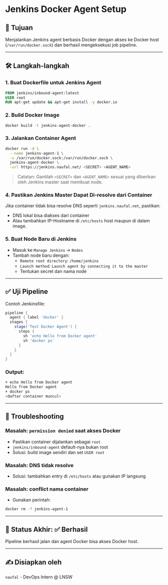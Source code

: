 # Jenkins Docker Agent Setup

## 🧩 Tujuan
Menjalankan Jenkins agent berbasis Docker dengan akses ke Docker host (`/var/run/docker.sock`) dan berhasil mengeksekusi job pipeline.

---

## 🛠️ Langkah-langkah

### 1. Buat Dockerfile untuk Jenkins Agent
```Dockerfile
FROM jenkins/inbound-agent:latest
USER root
RUN apt-get update && apt-get install -y docker.io
```

### 2. Build Docker Image
```bash
docker build -t jenkins-agent-docker .
```

### 3. Jalankan Container Agent
```bash
docker run -d \
  --name jenkins-agent-1 \
  -v /var/run/docker.sock:/var/run/docker.sock \
  jenkins-agent-docker \
  -url https://jenkins.naufal.net/ <SECRET> <AGENT_NAME>
```
> Catatan: Gantilah `<SECRET>` dan `<AGENT_NAME>` sesuai yang diberikan oleh Jenkins master saat membuat node.

### 4. Pastikan Jenkins Master Dapat Di-resolve dari Container
Jika container tidak bisa resolve DNS seperti `jenkins.naufal.net`, pastikan:
- DNS lokal bisa diakses dari container
- Atau tambahkan IP-Hostname di `/etc/hosts` host maupun di dalam image.

### 5. Buat Node Baru di Jenkins
- Masuk ke `Manage Jenkins` → `Nodes`
- Tambah node baru dengan:
  - `Remote root directory`: `/home/jenkins`
  - `Launch method`: `Launch agent by connecting it to the master`
  - Tentukan secret dan nama node

---

## ✅ Uji Pipeline
Contoh Jenkinsfile:
```groovy
pipeline {
  agent { label 'docker' }
  stages {
    stage('Test Docker Agent') {
      steps {
        sh 'echo Hello from Docker agent'
        sh 'docker ps'
      }
    }
  }
}
```

### Output:
```bash
+ echo Hello from Docker agent
Hello from Docker agent
+ docker ps
<daftar container muncul>
```

---

## 📌 Troubleshooting

### Masalah: `permission denied` saat akses Docker
- Pastikan container dijalankan sebagai `root`
- `jenkins/inbound-agent` default-nya bukan root
- Solusi: build image sendiri dan set `USER root`

### Masalah: DNS tidak resolve
- Solusi: tambahkan entry di `/etc/hosts` atau gunakan IP langsung

### Masalah: conflict nama container
- Gunakan perintah:
```bash
docker rm -f jenkins-agent-1
```

---

## 📄 Status Akhir: ✅ **Berhasil**
Pipeline berhasil jalan dan agent Docker bisa akses Docker host.

---

## ✍️ Disiapkan oleh
`naufal` - DevOps Intern @ LNSW

